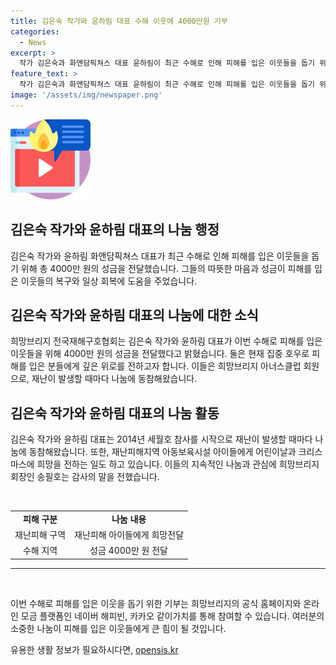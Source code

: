 ```yaml
---
title: 김은숙 작가와 윤하림 대표 수해 이웃에 4000만원 기부
categories:
  - News
excerpt: >
  작가 김은숙과 화앤담픽쳐스 대표 윤하림이 최근 수해로 인해 피해를 입은 이웃들을 돕기 위해 4000만 원의 성금을 기부했다. 또한, 재난피해 아동들을 위해 어린이날과 크리스마스에도 희망을 전하는 등 나눔에 적극 참여하고 있다. 희망브리지 전국재해구호협회는 이들의 뜻에 감사하며 이재민의 빠른 회복을 위해 최선을 다할 것이라 밝혔다. 이에 관심 있는 사람들은 희망브리지 홈페이지와 네이버 해피빈, 같이가치 등을 통해 기부에 동참할 수 있다.
feature_text: >
  작가 김은숙과 화앤담픽쳐스 대표 윤하림이 최근 수해로 인해 피해를 입은 이웃들을 돕기 위해 4000만 원의 성금을 기부했다. 또한, 재난피해 아동들을 위해 어린이날과 크리스마스에도 희망을 전하는 등 나눔에 적극 참여하고 있다. 희망브리지 전국재해구호협회는 이들의 뜻에 감사하며 이재민의 빠른 회복을 위해 최선을 다할 것이라 밝혔다. 이에 관심 있는 사람들은 희망브리지 홈페이지와 네이버 해피빈, 같이가치 등을 통해 기부에 동참할 수 있다.
image: '/assets/img/newspaper.png'
---
```


<p><img src="/assets/img/news.png" alt="rentncar 속보" /></p>

<h2>김은숙 작가와 윤하림 대표의 나눔 행정</h2>

<p data-ke-size="size16">김은숙 작가와 윤하림 화앤담픽쳐스 대표가 최근 수해로 인해 피해를 입은 이웃들을 돕기 위해 총 4000만 원의 성금을 전달했습니다. 그들의 따뜻한 마음과 성금이 피해를 입은 이웃들의 복구와 일상 회복에 도움을 주었습니다. </p>

<h2 data-ke-size="size26">김은숙 작가와 윤하림 대표의 나눔에 대한 소식</h2>

<p data-ke-size="size16">희망브리지 전국재해구호협회는 김은숙 작가와 윤하림 대표가 이번 수해로 피해를 입은 이웃들을 위해 4000만 원의 성금을 전달했다고 밝혔습니다. 둘은 현재 집중 호우로 피해를 입은 분들에게 깊은 위로를 전하고자 합니다. 이들은 희망브리지 아너스클럽 회원으로, 재난이 발생할 때마다 나눔에 동참해왔습니다.</p>

<h2 data-ke-size="size26">김은숙 작가와 윤하림 대표의 나눔 활동</h2>

<p data-ke-size="size16">김은숙 작가와 윤하림 대표는 2014년 세월호 참사를 시작으로 재난이 발생할 때마다 나눔에 동참해왔습니다. 또한, 재난피해지역 아동보육시설 아이들에게 어린이날과 크리스마스에 희망을 전하는 일도 하고 있습니다. 이들의 지속적인 나눔과 관심에 희망브리지 회장인 송필호는 감사의 말을 전했습니다.</p>

<p data-ke-size="size16">&nbsp;</p>

<table>
    <tbody>
        <tr>
            <td style="text-align: center; height: 17px;"><b>피해 구분</b></td>
            <td style="text-align: center; height: 17px;"><b>나눔 내용</b></td>
        </tr>
        <tr>
            <td style="text-align: center; height: 17px;">재난피해 구역</td>
            <td style="text-align: center; height: 17px;">재난피해 아이들에게 희망전달</td>
        </tr>
        <tr>
            <td style="text-align: center; height: 17px;">수해 지역</td>
            <td style="text-align: center; height: 17px;">성금 4000만 원 전달</td>
        </tr>
    </tbody>
</table>

<p></p>

<hr>

<p data-ke-size="size16">&nbsp;</p>

<p data-ke-size="size16">이번 수해로 피해를 입은 이웃을 돕기 위한 기부는 희망브리지의 공식 홈페이지와 온라인 모금 플랫폼인 네이버 해피빈, 카카오 같이가치를 통해 참여할 수 있습니다. 여러분의 소중한 나눔이 피해를 입은 이웃들에게 큰 힘이 될 것입니다.</p>
유용한 생활 정보가 필요하시다면, <a href="https://opensis.kr" rel="dofollow">opensis.kr</a>


